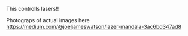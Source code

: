 This controlls lasers!!

Photograps of actual images here https://medium.com/@joeljameswatson/lazer-mandala-3ac6bd347ad8
